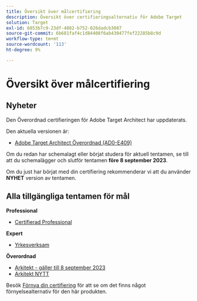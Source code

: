 ```yaml
---
title: Översikt över målcertifiering
description: Översikt över certifieringsalternativ för Adobe Target
solution: Target
exl-id: 6853b7c9-23df-4082-b752-026dadcb3087
source-git-commit: 6b681faf4c1d84408f6ab430477fef22285b8c9d
workflow-type: tm+mt
source-wordcount: '113'
ht-degree: 9%

---
```


# Översikt över målcertifiering

## Nyheter

Den Överordnad certifieringen för Adobe Target Architect har uppdaterats.

Den aktuella versionen är:

* [Adobe Target Architect Överordnad (AD0-E409)](/help/certifications/at/at-m-architect.md)

Om du redan har schemalagt eller börjat studera för aktuell tentamen, se till att du schemalägger och slutför tentamen **före 8 september 2023**.

Om du just har börjat med din certifiering rekommenderar vi att du använder **NYHET** version av tentamen.

## Alla tillgängliga tentamen för mål

**Professional**

* [Certifierad Professional](/help/certifications/at/at-p-business.md) <!--AD0-E408-->

**Expert**

* [Yrkesverksam](/help/certifications/at/at-e-business.md) <!--AD0-E406-->

**Överordnad**

* [Arkitekt - gäller till 8 september 2023](/help/certifications/at/at-m-architect.md) <!--AD0-E407-->
* [Arkitekt NYTT](/help/certifications/at/at-m-architect0623.md) <!--AD0-E409-->

Besök [Förnya din certifiering](/help/certifications/renew.md) för att se om det finns något förnyelsealternativ för den här produkten.
